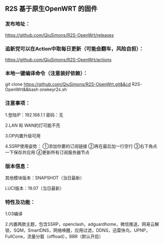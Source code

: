 ## R2S 基于原生OpenWRT 的固件

### 发布地址：
https://github.com/QiuSimons/R2S-OpenWrt/releases

### 追新党可以在Action中取每日更新（可能会翻车，风险自担）：
https://github.com/QiuSimons/R2S-OpenWrt/actions

### 本地一键编译命令（注意装好依赖）：
git clone https://github.com/QiuSimons/R2S-OpenWrt.git&&cd R2S-OpenWrt&&bash onekeyr2s.sh

### 注意事项：
1.登陆IP：192.168.1.1 密码：无

2.LAN 和 WAN的灯可能不亮

3.OP内置升级可用

4.SSRP使用姿势： ①添加你要的订阅链接 ②再在最后加一行空行 ③右下角点一下保存并应用 ④更新所有订阅服务器节点

### 版本信息：
其他模块版本：SNAPSHOT（当日最新）

LUCI版本：19.07（当日最新）

### 特性及功能：
1.O3编译

2.内置两款主题，包含SSRP，openclash，adguardhome，微信推送，网易云解锁，SQM，SmartDNS，网络唤醒，应用过滤，DDNS，迅雷快鸟，UPNP，FullCone，流量分载（offload），BBR（默认开启）
